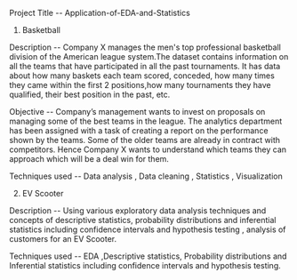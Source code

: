  Project Title -- Application-of-EDA-and-Statistics

 1. Basketball

  Description -- Company X manages the men's top professional basketball division
of the American league system.The dataset contains information on all the teams
that have participated in all the past tournaments. It has data about how many
baskets each team scored, conceded, how many times they came within the first
2 positions,how many tournaments they have qualified, their best position in the
past, etc.

   Objective -- Company’s management wants to invest on proposals on managing some of the best teams in the league. The analytics department has been assigned with a task of creating a report on the performance shown by the teams. Some of the older teams are already in contract with competitors. Hence Company X wants to understand which teams they can approach which will be a deal win for them.

   Techniques used -- Data analysis , Data cleaning , Statistics , Visualization

2. EV Scooter

Description -- Using various exploratory data analysis techniques and concepts of descriptive statistics,
probability distributions and inferential statistics including confidence intervals and
hypothesis testing , analysis of customers for an EV Scooter.

 Techniques used -- EDA ,Descriptive statistics, Probability distributions and Inferential statistics including confidence intervals and
hypothesis testing.
